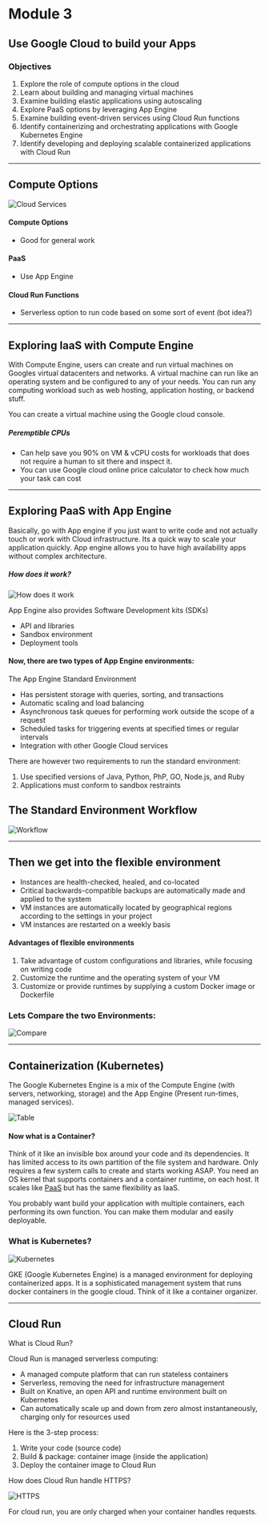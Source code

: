 # Module 3

## Use Google Cloud to build your Apps 

### Objectives
1. Explore the role of compute options in the cloud
2. Learn about building and managing virtual machines
3. Examine building elastic applications using autoscaling
4. Explore PaaS options by leveraging App Engine
5. Examine building event-driven services using Cloud Run functions
6. Identify containerizing and orchestrating applications with Google Kubernetes Engine
7. Identify developing and deploying scalable containerized applications with Cloud Run

-----------------------------------------------------------------------------------------------------------------------------

## Compute Options
![Cloud Services](https://i.imgur.com/BgCy3IW.png)


#### Compute Options
- Good for general work

#### PaaS
- Use App Engine

#### Cloud Run Functions
- Serverless option to run code based on some sort of event (bot idea?)

-----------------------------------------------------------------------------------------------------------------------------

## Exploring IaaS with Compute Engine

With Compute Engine, users can create and run virtual machines on Googles virtual datacenters and networks.
A virtual machine can run like an operating system and be configured to any of your needs. 
You can run any computing workload such as web hosting, application hosting, or backend stuff.

You can create a virtual machine using the Google cloud console. 

##### Peremptible CPUs
- Can help save you 90% on VM & vCPU costs for workloads that does not require a human to sit there and inspect it.
- You can use Google cloud online price calculator to check how much your task can cost

-----------------------------------------------------------------------------------------------------------------------------

## Exploring PaaS with App Engine

Basically, go with App engine if you just want to write code and not actually touch or work with Cloud infrastructure. Its a quick way to scale your application quickly. App engine allows you to have high availability apps without complex architecture. 

##### How does it work?

![How does it work](https://i.imgur.com/FjnibnF.png)

App Engine also provides Software Development kits (SDKs)
- API and libraries
- Sandbox environment
- Deployment tools

#### Now, there are two types of App Engine environments:
The App Engine Standard Environment
- Has persistent storage with queries, sorting, and transactions
- Automatic scaling and load balancing
- Asynchronous task queues for performing work outside the scope of a request
- Scheduled tasks for triggering events at specified times or regular intervals
- Integration with other Google Cloud services

There are however two requirements to run the standard environment: 
1. Use specified versions of Java, Python, PhP, GO, Node.js, and Ruby
2. Applications must conform to sandbox restraints

## The Standard Environment Workflow

![Workflow](https://i.imgur.com/qej3zhZ.png)

-------------------------------------------------------------------------------------------------------------------------------

## Then we get into the flexible environment
- Instances are health-checked, healed, and co-located
- Critical backwards-compatible backups are automatically made and applied to the system
- VM instances are automatically located by geographical regions according to the settings in your project
- VM instances are restarted on a weekly basis

#### Advantages of flexible environments
1. Take advantage of custom configurations and libraries, while focusing on writing code
2. Customize the runtime and the operating system of your VM
3. Customize or provide runtimes by supplying a custom Docker image or Dockerfile

### Lets Compare the two Environments:

![Compare](https://i.imgur.com/89R2FM4.png)

---------------------------------------------------------------------------------------------------------------------------------

## Containerization (Kubernetes)

The Google Kubernetes Engine is a mix of the Compute Engine (with servers, networking, storage) and the App Engine (Present run-times, managed services).

![Table](https://i.imgur.com/ysqLCZ3.png)

#### Now what is a Container?
Think of it like an invisible box around your code and its dependencies. It has limited access to its own partition of the file system and hardware. Only requires a few system calls to create and starts working ASAP. You need an OS kernel that supports containers and a container runtime, on each host. It scales like [PaaS](https://github.com/Sarkis-Gaf/Notes-Google-Cloud-Fundamentals/edit/main/Intro%20Module%203.md#exploring-iaas-with-compute-engine) but has the same flexibility as IaaS.

You probably want build your application with multiple containers, each performing its own function. You can make them modular and easily deployable. 

### What is Kubernetes?

![Kubernetes](https://i.imgur.com/xsJc69R.png)

GKE (Google Kubernetes Engine) is a managed environment for deploying containerized apps. It is a sophisticated management system that runs docker containers in the google cloud. Think of it like a container organizer. 

---------------------------------------------------------------------------------------------------------------------------------

## Cloud Run
What is Cloud Run?

Cloud Run is managed serverless computing:
- A managed compute platform that can run stateless containers
- Serverless, removing the need for infrastructure management
- Built on Knative, an open API and runtime environment built on Kubernetes
- Can automatically scale up and down from zero almost instantaneously, charging only for resources used

Here is the 3-step process:
1. Write your code (source code)
2. Build & package: container image (inside the application)
3. Deploy the container image to Cloud Run

How does Cloud Run handle HTTPS?

![HTTPS](https://i.imgur.com/e9eC6I7.png)

For cloud run, you are only charged when your container handles requests.


















